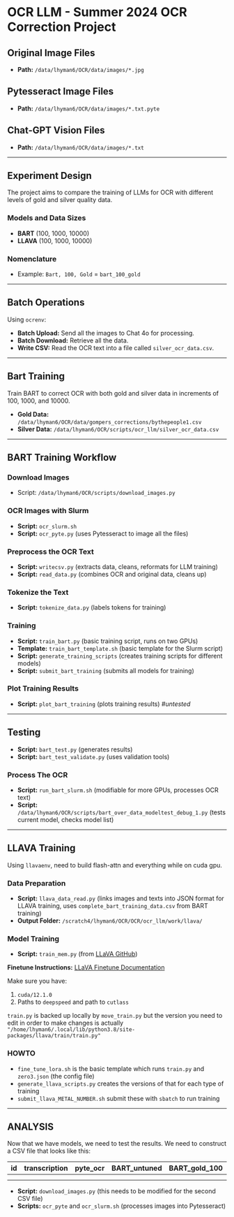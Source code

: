 # OCR LLM - Summer 2024 OCR Correction Project

## Original Image Files
- **Path:** `/data/lhyman6/OCR/data/images/*.jpg`

## Pytesseract Image Files
- **Path:** `/data/lhyman6/OCR/data/images/*.txt.pyte`

## Chat-GPT Vision Files
- **Path:** `/data/lhyman6/OCR/data/images/*.txt`

---

## Experiment Design
The project aims to compare the training of LLMs for OCR with different levels of gold and silver quality data.

### Models and Data Sizes
- **BART** (100, 1000, 10000)
- **LLAVA** (100, 1000, 10000)

### Nomenclature
- Example: `Bart, 100, Gold` = `bart_100_gold`

---

## Batch Operations
Using `ocrenv`:

- **Batch Upload:** Send all the images to Chat 4o for processing.
- **Batch Download:** Retrieve all the data.
- **Write CSV:** Read the OCR text into a file called `silver_ocr_data.csv`.

---

## Bart Training
Train BART to correct OCR with both gold and silver data in increments of 100, 1000, and 10000.
- **Gold Data:** `/data/lhyman6/OCR/data/gompers_corrections/bythepeople1.csv`
- **Silver Data:** `/data/lhyman6/OCR/scripts/ocr_llm/silver_ocr_data.csv`

---

## BART Training Workflow

### Download Images
- Script: `/data/lhyman6/OCR/scripts/download_images.py`

### OCR Images with Slurm
- **Script:** `ocr_slurm.sh`
- **Script:** `ocr_pyte.py` (uses Pytesseract to image all the files)

### Preprocess the OCR Text
- **Script:** `writecsv.py` (extracts data, cleans, reformats for LLM training)
- **Script:** `read_data.py` (combines OCR and original data, cleans up)

### Tokenize the Text
- **Script:** `tokenize_data.py` (labels tokens for training)

### Training
- **Script:** `train_bart.py` (basic training script, runs on two GPUs)
- **Template:** `train_bart_template.sh` (basic template for the Slurm script)
- **Script:** `generate_training_scripts` (creates training scripts for different models)
- **Script:** `submit_bart_training` (submits all models for training)

### Plot Training Results
- **Script:** `plot_bart_training` (plots training results) *#untested*

---

## Testing
- **Script:** `bart_test.py` (generates results)
- **Script:** `bart_test_validate.py` (uses validation tools)

### Process The OCR
- **Script:** `run_bart_slurm.sh` (modifiable for more GPUs, processes OCR text)
- **Script:** `/data/lhyman6/OCR/scripts/bart_over_data_modeltest_debug_1.py` (tests current model, checks model list)

---

## LLAVA Training
Using `llavaenv`, need to build flash-attn and everything while on cuda gpu.

### Data Preparation
- **Script:** `llava_data_read.py` (links images and texts into JSON format for LLAVA training, uses `complete_bart_training_data.csv` from BART training)
- **Output Folder:** `/scratch4/lhyman6/OCR/OCR/ocr_llm/work/llava/`

### Model Training
- **Script:** `train_mem.py` (from [LLaVA GitHub](https://github.com/haotian-liu/LLaVA/blob/main/llava/train/train_mem.py))

**Finetune Instructions:** [LLaVA Finetune Documentation](https://github.com/haotian-liu/LLaVA/blob/main/docs/Finetune_Custom_Data.md)

Make sure you have:
1. `cuda/12.1.0`
2. Paths to `deepspeed` and path to `cutlass`

`train.py` is backed up locally by `move_train.py` but the version you need to edit in order to make changes is actually `"/home/lhyman6/.local/lib/python3.8/site-packages/llava/train/train.py"`

### HOWTO
- `fine_tune_lora.sh` is the basic template which runs `train.py` and `zero3.json` (the config file)
- `generate_llava_scripts.py` creates the versions of that for each type of training
- `submit_llava_METAL_NUMBER.sh` submit these with `sbatch` to run training

---

## ANALYSIS
Now that we have models, we need to test the results. We need to construct a CSV file that looks like this:

| id | transcription | pyte_ocr | BART_untuned | BART_gold_100 | BART_gold_1000 | BART_gold_10000 | BART_silver_100 | BART_silver_1000 | BART_silver_10000 | LLAVA_untuned_gold_100 | LLAVA_untuned_gold_1000 | LLAVA_untuned_gold_10000 | LLAVA_gold_100 | LLAVA_gold_1000 | LLAVA_gold_10000 | LLAVA_silver_100 | LLAVA_silver_1000 | LLAVA_silver_10000 |
|----|---------------|----------|--------------|---------------|----------------|-----------------|-----------------|------------------|-------------------|-----------------------|------------------------|-------------------------|----------------|-----------------|------------------|------------------|-------------------|--------------------|
|    |               |          |              |               |                |                 |                 |                  |                   |                       |                        |                         |                |                 |                  |                  |                   |                    |
|    |               |          |              |               |                |                 |                 |                  |                   |                       |                        |                         |                |                 |                  |                  |                   |                    |

- **Script:** `download_images.py` (this needs to be modified for the second CSV file)
- **Scripts:** `ocr_pyte` and `ocr_slurm.sh` (processes images into Pytesseract)
